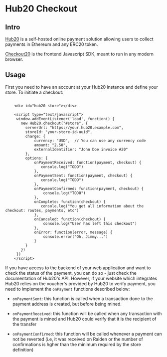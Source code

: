 # Hub20 Checkout

## Intro

[Hub20](https://gitlab.com/mushroomlabs/hub20) is a self-hosted online payment solution allowing users to collect payments in Ethereum and any ERC20 token.

[Checkout20](https://github.com/mushroomlabs/hub20/checkout20) is the frontend Javascript SDK, meant to run in any modern browser.

## Usage

First you need to have an account at your Hub20 instance and define your store. To initiate a checkout:


```(html)

    <div id="hub20 store"></div>

    <script type="text/javascript">
     window.addEventListener('load', function() {
       new Hub20.checkout("#store", {
         serverUrl: "https://your.hub20.example.com",
         storeId: "your-store-id-uuid",
         charge: {
             currency: "USD",  // You can use any currency code
             amount: "2.50",
             externalIdentifier: "John Doe invoice #20"
         },
         options: {
             onPaymentReceived: function(payment, checkout) {
                console.log("TODO")
             },
             onPaymentSent: function(payment, checkout) {
                console.log("TODO")
             },
             onPaymentConfirmed: function(payment, checkout) {
                 console.log("TODO")
             },
             onComplete: function(checkout) {
                console.log("You get all information about the checkout: routes, payments, etc")
             },
             onCanceled: function(checkout) {
                 console.log("User has left this checkout")
             },
             onError: function(error, message) {
                 console.error("Oh, Jimmy...")
             }
         }
       })
     })
    </script>
```

If you have access to the backend of your web application and want to
check the status of the payment, you can do so - just check the
documentation of Hub20's API. However, if your website which
integrates Hub20 relies on the voucher's provided by Hub20 to verify
payment, you need to implement the `onPayment` functions described below:


 - `onPaymentSent`: this function is called when a transaction done to
   the payment address is created, but before being mined.

 - `onPaymentReceived`: this function will be called when any
   transaction with the payment is mined and Hub20 could verify that
   it is the recipient of the transfer

 - `onPaymentConfirmed`: this function will be called whenever a
   payment can not be reverted (i.e, it was received on Raiden or the
   number of confirmations is hgher than the minimum required by the
   store definition)
